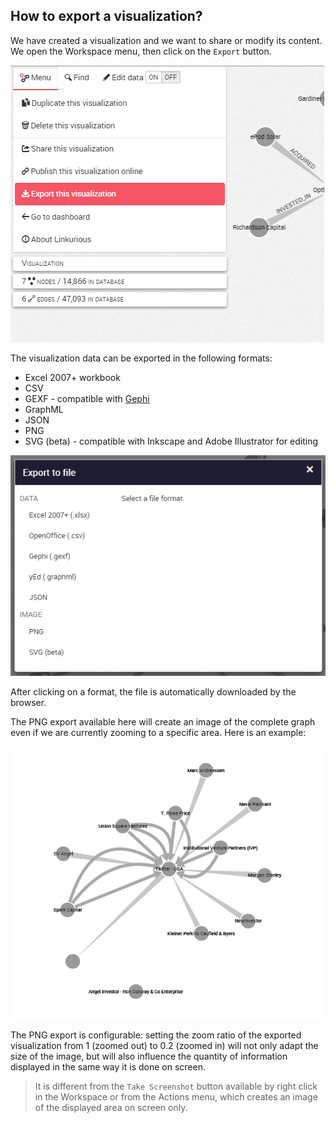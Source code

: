 ## How to export a visualization?

We have created a visualization and we want to share or modify its content. We open the Workspace menu, then click on the ```Export``` button.

![](MenuExport.png)

The visualization data can be exported in the following formats:

* Excel 2007+ workbook
* CSV
* GEXF - compatible with [Gephi](https://gephi.github.io/)
* GraphML
* JSON
* PNG
* SVG (beta) - compatible with Inkscape and Adobe Illustrator for editing

![](Format.png)

After clicking on a format, the file is automatically downloaded by the browser.

The PNG export available here will create an image of the complete graph even if we are currently zooming to a specific area. Here is an example:

![](SS.png)

The PNG export is configurable: setting the zoom ratio of the exported visualization from 1 (zoomed out) to 0.2 (zoomed in) will not only adapt the size of the image, but will also influence the quantity of information displayed in the same way it is done on screen.

> It is different from the ```Take Screenshot``` button available by right click in the Workspace or from the Actions menu, which creates an image of the displayed area on screen only.


